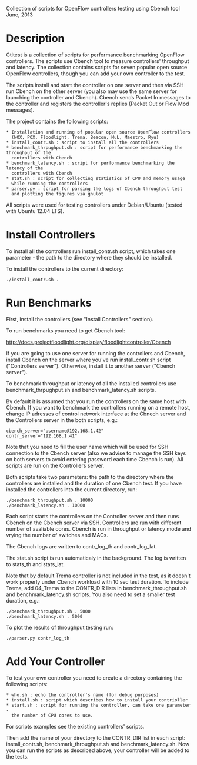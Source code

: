 Collection of scripts for OpenFlow controllers testing using Cbench tool
June, 2013


Description
=======
  
  Ctltest is a collection of scripts for performance benchmarking OpenFlow controllers.
  The scripts use Cbench tool to measure controllers' throughput and
  latency. The collection contains scripts for seven popular open source
  OpenFlow controllers, though you can add your own controller to the test.
  
  The scripts install and start the controller on one server and then via SSH 
  run Cbench on the other server (you also may use the same server for launching
  the controller and Cbench). Cbench sends Packet In messages to the controller
  and registers the controller's replies (Packet Out or Flow Mod messages).

  The project contains the following scripts:

    * Installation and running of popular open source OpenFlow controllers
      (NOX, POX, Floodlight, Trema, Beacon, MuL, Maestro, Ryu)
    * install_contr.sh : script to install all the controllers
    * benchmark_thrpughput.sh : script for performance benchmarking the throughput of the
      controllers with Cbench
    * benchmark_latency.sh : script for performance benchmarking the latency of the 
      controllers with Cbench
    * stat.sh : script for collecting statistics of CPU and memory usage
      while running the controllers
    * parser.py : script for parsing the logs of Cbench throughput test
      and plotting the figures via gnulot
      
  All scripts were used for testing controllers under Debian/Ubuntu
  (tested with Ubuntu 12.04 LTS).


Install Controllers
=======

  To install all the controllers run install_contr.sh script, which takes
  one parameter - the path to the directory where they should be installed.
  
  To install the controllers to the current directory:

    ./install_contr.sh .
 
  
Run Benchmarks
=======

  First, install the controllers (see "Install Controllers" section).

  To run benchmarks you need to get Cbench tool:
  
  http://docs.projectfloodlight.org/display/floodlightcontroller/Cbench
  
  If you are going to use one server for running the controllers and
  Cbench, install Cbench on the server where you've run install_contr.sh
  script ("Controllers server"). Otherwise, install it to another
  server ("Cbench server").

  To benchmark throughput or latency of all the installed controllers
  use benchmark_thrpughput.sh and benchmark_latency.sh scripts.

  By default it is assumed that you run the controllers on the same host
  with Cbench. If you want to benchmark the controllers running on a
  remote host, change IP adresses of control network interface at the 
  Cbnech server and the Controllers server in the both scripts, e.g.:

    cbench_server="username@192.168.1.42"
    contr_server="192.168.1.41"

  Note that you need to fill the user name which will be used for SSH
  connection to the Cbench server (also we advise to manage the SSH keys
  on both servers to avoid entering password each time Cbench is run).
  All scripts are run on the Controllers server.
  
  Both scripts take two parameters: the path to the directory where
  the controllers are installed and the duration of one Cbench test.
  If you have installed the controllers into the current directory, run:
  
    ./benchmark_throughput.sh . 10000
    ./benchmark_latency.sh . 10000

  Each script starts the controllers on the Controller server and then
  runs Cbench on the Cbench server via SSH. Controllers are run with
  different number of avaliable cores. Cbench is run in throughput or
  latency mode and vrying the number of switches and MACs.
  
  The Cbench logs are written to contr_log_th and contr_log_lat.

  The stat.sh script is run automaticaly in the background. The log is
  written to stats_th and stats_lat.

  Note that by default Trema controller is not included in the test, as it
  doesn't work properly under Cbench workload with 10 sec test duration.
  To include Trema, add 04_Trema to the CONTR_DIR lists in
  benchmark_throughput.sh and benchmark_latency.sh scripts. You also need to
  set a smaller test duration, e.g.:
  
    ./benchmark_throughput.sh . 5000
    ./benchmark_latency.sh . 5000

  To plot the results of throughput testing run:
  
    ./parser.py contr_log_th

    
Add Your Controller
=======

  To test your own controller you need to create a directory containing
  the following scripts:
  
    * who.sh : echo the controller's name (for debug purposes)
    * install.sh : script which describes how to install your contrioller
    * start.sh : script for running the controller, can take one parameter - 
      the number of CPU cores to use.
  
  For scripts examples see the existing controllers' scripts.
  
  Then add the name of your directory to the CONTR_DIR list in each script:
  install_contr.sh, benchmark_throughput.sh and benchmark_latency.sh.
  Now you can run the scripts as described above, your controller will be
  added to the tests.
